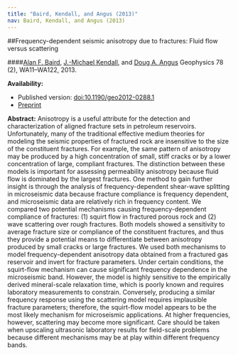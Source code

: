 ```yaml
---
title: "Baird, Kendall, and Angus (2013)"
nav: Baird, Kendall, and Angus (2013)
---
```


##Frequency-dependent seismic anisotropy due to fractures: Fluid flow versus scattering

####[Alan F. Baird](http://www1.gly.bris.ac.uk/~baird/), [J.-Michael Kendall](http://www1.gly.bris.ac.uk/~jmk/), and [Doug A. Angus](http://homepages.see.leeds.ac.uk/~eardang/)
Geophysics 78 (2), WA11–WA122, 2013.

**Availability:**

- Published version: [doi:10.1190/geo2012-0288.1](http://dx.doi.org/10.1190/geo2012-0288.1)
- [Preprint](/pdfs/Baird_etal_2013.pdf)

**Abstract:** Anisotropy is a useful attribute for the detection and characterization of aligned fracture sets in petroleum reservoirs. Unfortunately, many of the traditional effective medium theories for modeling the seismic properties of fractured rock are insensitive to the size of the constituent fractures. For example, the same pattern of anisotropy may be produced by a high concentration of small, stiff cracks or by a lower concentration of large, compliant fractures. The distinction between these models is important for assessing permeability anisotropy because fluid flow is dominated by the largest fractures. One method to gain further insight is through the analysis of frequency-dependent shear-wave splitting in microseismic data because fracture compliance is frequency dependent, and microseismic data are relatively rich in frequency content. We compared two potential mechanisms causing frequency-dependent compliance of fractures: (1) squirt flow in fractured porous rock and (2) wave scattering over rough fractures. Both models showed a sensitivity to average fracture size or compliance of the constituent fractures, and thus they provide a potential means to differentiate between anisotropy produced by small cracks or large fractures. We used both mechanisms to model frequency-dependent anisotropy data obtained from a fractured gas reservoir and invert for fracture parameters. Under certain conditions, the squirt-flow mechanism can cause significant frequency dependence in the microseismic band. However, the model is highly sensitive to the empirically derived mineral-scale relaxation time, which is poorly known and requires laboratory measurements to constrain. Conversely, producing a similar frequency response using the scattering model requires implausible fracture parameters; therefore, the squirt-flow model appears to be the most likely mechanism for microseismic applications. At higher frequencies, however, scattering may become more significant. Care should be taken when upscaling ultrasonic laboratory results for field-scale problems because different mechanisms may be at play within different frequency bands.